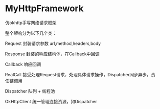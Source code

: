 # MyHttpFramework
仿okhttp手写网络请求框架

整个架构分为以下几个类：

Request
封装请求参数 url,method,headers,body

Response
封装的响应结构体，在Callback中回调

Callback
响应回调

RealCall
接受处理Request请求，处理具体请求操作，Dispatcher同步异步，责任链调用

Dispatcher
队列 + 线程池

OkHttpClient
统一管理连接资源，如Dispatcher
